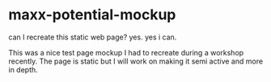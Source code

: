 # maxx-potential-mockup
 can I recreate this static web page? yes. yes i can.



This was a nice test page mockup I had to recreate during a workshop recently. The page is static but I will work on making it semi active and more in depth. 
